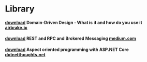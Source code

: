 # Library

####  [download](https://github.com/PortsAndMaritime/Library/blob/master/Domain%20Driven%20Design%20-%20What%20is%20it%20and%20how%20do%20you%20use%20it.pdf "download") Domain-Driven Design - What is it and how do you use it [airbrake.io](https://airbrake.io/blog/software-design/domain-driven-design "airbrake.io")

####  [download](https://github.com/PortsAndMaritime/Library/blob/master/REST%20and%20RPC%20and%20Brokered%20Messaging.pdf "download") REST and RPC and Brokered Messaging [medium.com](https://medium.com/natemurthy/rest-rpc-and-brokered-messaging-b775aeb0db3 "medium.com")

####  [download](https://github.com/PortsAndMaritime/Library/blob/master/Aspect%20oriented%20programming%20with%20ASPNET%20Core.pdf "download") Aspect oriented programming with ASP.NET Core [dotnetthoughts.net](https://dotnetthoughts.net/how-to-use-log4net-with-aspnetcore-for-logging/ "dotnetthoughts.net")
